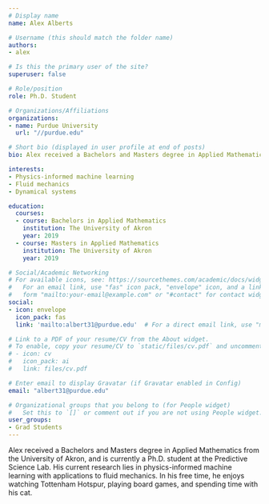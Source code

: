 ```yaml
---
# Display name
name: Alex Alberts

# Username (this should match the folder name)
authors:
- alex

# Is this the primary user of the site?
superuser: false

# Role/position
role: Ph.D. Student

# Organizations/Affiliations
organizations:
- name: Purdue University
  url: "//purdue.edu"

# Short bio (displayed in user profile at end of posts)
bio: Alex received a Bachelors and Masters degree in Applied Mathematics from the University of Akron and is currently a Ph.D. student at the Predictive Science Lab.

interests:
- Physics-informed machine learning
- Fluid mechanics
- Dynamical systems

education:
  courses:
  - course: Bachelors in Applied Mathematics
    institution: The University of Akron
    year: 2019
  - course: Masters in Applied Mathematics
    institution: The University of Akron
    year: 2019

# Social/Academic Networking
# For available icons, see: https://sourcethemes.com/academic/docs/widgets/#icons
#   For an email link, use "fas" icon pack, "envelope" icon, and a link in the
#   form "mailto:your-email@example.com" or "#contact" for contact widget.
social:
- icon: envelope
  icon_pack: fas
  link: 'mailto:albert31@purdue.edu'  # For a direct email link, use "mailto:test@example.org".

# Link to a PDF of your resume/CV from the About widget.
# To enable, copy your resume/CV to `static/files/cv.pdf` and uncomment the lines below.  
# - icon: cv
#   icon_pack: ai
#   link: files/cv.pdf

# Enter email to display Gravatar (if Gravatar enabled in Config)
email: "albert31@purdue.edu"

# Organizational groups that you belong to (for People widget)
#   Set this to `[]` or comment out if you are not using People widget.  
user_groups:
- Grad Students
---
```


Alex received a Bachelors and Masters degree in Applied Mathematics from the University of Akron, and is currently a Ph.D. student at the Predictive Science Lab. His current research lies in physics-informed machine learning with applications to fluid mechanics. In his free time, he enjoys watching Tottenham Hotspur, playing board games, and spending time with his cat.
